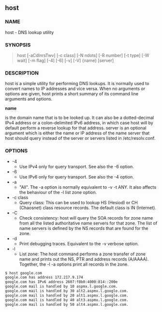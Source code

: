 ## host

### NAME

host - DNS lookup utility

### SYNOPSIS

> host [-aCdlnrsTwv] [-c class] [-N ndots] [-R number] [-t type] [-W wait] [-m flag] [-4] [-6] [-v] [-V] {name} [server]

### DESCRIPTION

host is a simple utility for performing DNS lookups. It is normally used to convert names to IP addresses and vice versa. When no arguments or options are given, host prints a short summary of its command line arguments and options.

**name** 

is the domain name that is to be looked up. It can also be a dotted-decimal IPv4 address or a colon-delimited IPv6 address, in which case host will by default perform a reverse lookup for that address.  server is an optional argument which is either the name or IP address of the name server that host should query instead of the server or servers listed in /etc/resolv.conf.

### OPTIONS

* -4
  * Use IPv4 only for query transport. See also the -6 option.
* -6
  * Use IPv6 only for query transport. See also the -4 option.
* -a
  * "All". The -a option is normally equivalent to -v -t ANY. It also affects the behaviour of the -l list zone option.
* -c class
  * Query class: This can be used to lookup HS (Hesiod) or CH (Chaosnet) class resource records. The default class is IN (Internet).
* -C
  * Check consistency: host will query the SOA records for zone name from all the listed authoritative name servers for that zone. The list of name servers is defined by the NS records that are found for the zone.
* -d
  * Print debugging traces. Equivalent to the -v verbose option.
* -l
  * List zone: The host command performs a zone transfer of zone name and prints out the NS, PTR and address records (A/AAAA). Together, the -l -a options print all records in the zone.
  
  
```bash
$ host google.com
google.com has address 172.217.9.174
google.com has IPv6 address 2607:f8b0:4000:814::200e
google.com mail is handled by 10 aspmx.l.google.com.
google.com mail is handled by 30 alt2.aspmx.l.google.com.
google.com mail is handled by 20 alt1.aspmx.l.google.com.
google.com mail is handled by 40 alt3.aspmx.l.google.com.
google.com mail is handled by 50 alt4.aspmx.l.google.com.
```